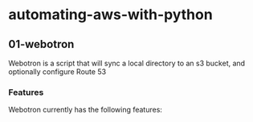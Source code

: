 # automating-aws-with-python

## 01-webotron

Webotron is a script that will sync a local directory to an s3 bucket, and optionally configure Route 53


### Features
Webotron currently has the following features:
